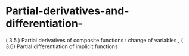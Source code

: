 # Partial-derivatives-and-differentiation-
( 3.5 ) Partial derivatives of composite functions : change of variables , ( 3.6) Partial differentiation of implicit functions 

